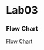 # Lab03

### Flow Chart
[Flow Chart](https://github.com/yclim95/drawing/blob/master/SoftwareDesignTechnique/Lab/Lab03/FEST026Lab03FlowChart.png)
